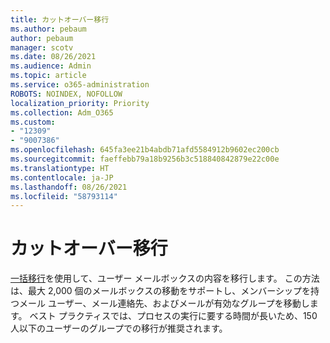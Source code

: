 ```yaml
---
title: カットオーバー移行
ms.author: pebaum
author: pebaum
manager: scotv
ms.date: 08/26/2021
ms.audience: Admin
ms.topic: article
ms.service: o365-administration
ROBOTS: NOINDEX, NOFOLLOW
localization_priority: Priority
ms.collection: Adm_O365
ms.custom:
- "12309"
- "9007386"
ms.openlocfilehash: 645fa3ee21b4abdb71afd5584912b9602ec200cb
ms.sourcegitcommit: faeffebb79a18b9256b3c518840842879e22c00e
ms.translationtype: HT
ms.contentlocale: ja-JP
ms.lasthandoff: 08/26/2021
ms.locfileid: "58793114"
---
```

# <a name="cutover-migration"></a>カットオーバー移行

[一括移行](https://admin.microsoft.com/adminportal/home#/cutoverwizard)を使用して、ユーザー メールボックスの内容を移行します。 この方法は、最大 2,000 個のメールボックスの移動をサポートし、メンバーシップを持つメール ユーザー、メール連絡先、およびメールが有効なグループを移動します。 ベスト プラクティスでは、プロセスの実行に要する時間が長いため、150 人以下のユーザーのグループでの移行が推奨されます。